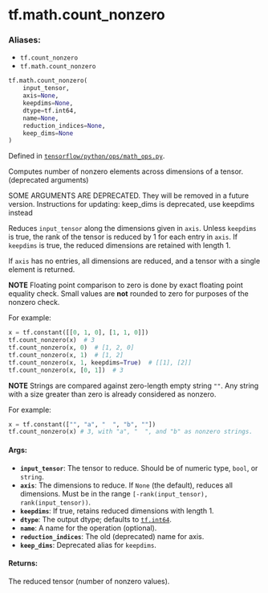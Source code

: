 <div itemscope itemtype="http://developers.google.com/ReferenceObject">
<meta itemprop="name" content="tf.math.count_nonzero" />
<meta itemprop="path" content="Stable" />
</div>

# tf.math.count_nonzero

### Aliases:

* `tf.count_nonzero`
* `tf.math.count_nonzero`

``` python
tf.math.count_nonzero(
    input_tensor,
    axis=None,
    keepdims=None,
    dtype=tf.int64,
    name=None,
    reduction_indices=None,
    keep_dims=None
)
```



Defined in [`tensorflow/python/ops/math_ops.py`](/code/stable/tensorflow/python/ops/math_ops.py).

Computes number of nonzero elements across dimensions of a tensor. (deprecated arguments)

SOME ARGUMENTS ARE DEPRECATED. They will be removed in a future version.
Instructions for updating:
keep_dims is deprecated, use keepdims instead

Reduces `input_tensor` along the dimensions given in `axis`.
Unless `keepdims` is true, the rank of the tensor is reduced by 1 for each
entry in `axis`. If `keepdims` is true, the reduced dimensions
are retained with length 1.

If `axis` has no entries, all dimensions are reduced, and a
tensor with a single element is returned.

**NOTE** Floating point comparison to zero is done by exact floating point
equality check.  Small values are **not** rounded to zero for purposes of
the nonzero check.

For example:

```python
x = tf.constant([[0, 1, 0], [1, 1, 0]])
tf.count_nonzero(x)  # 3
tf.count_nonzero(x, 0)  # [1, 2, 0]
tf.count_nonzero(x, 1)  # [1, 2]
tf.count_nonzero(x, 1, keepdims=True)  # [[1], [2]]
tf.count_nonzero(x, [0, 1])  # 3
```

**NOTE** Strings are compared against zero-length empty string `""`. Any
string with a size greater than zero is already considered as nonzero.

For example:
```python
x = tf.constant(["", "a", "  ", "b", ""])
tf.count_nonzero(x) # 3, with "a", "  ", and "b" as nonzero strings.
```

#### Args:

* <b>`input_tensor`</b>: The tensor to reduce. Should be of numeric type, `bool`,
    or `string`.
* <b>`axis`</b>: The dimensions to reduce. If `None` (the default),
    reduces all dimensions. Must be in the range
    `[-rank(input_tensor), rank(input_tensor))`.
* <b>`keepdims`</b>: If true, retains reduced dimensions with length 1.
* <b>`dtype`</b>: The output dtype; defaults to <a href="../../tf.md#int64"><code>tf.int64</code></a>.
* <b>`name`</b>: A name for the operation (optional).
* <b>`reduction_indices`</b>: The old (deprecated) name for axis.
* <b>`keep_dims`</b>: Deprecated alias for `keepdims`.


#### Returns:

The reduced tensor (number of nonzero values).